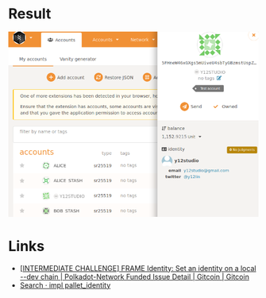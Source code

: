 # Result

![result](pallet-identity.png)

# Links

- [[INTERMEDIATE CHALLENGE] FRAME Identity: Set an identity on a local --dev chain | Polkadot-Network Funded Issue Detail | Gitcoin | Gitcoin](https://gitcoin.co/issue/Polkadot-Network/hello-world-by-polkadot/10/100023936)
- [Search · impl pallet_identity](https://github.com/search?l=Rust&p=2&q=impl+pallet_identity&type=Code)